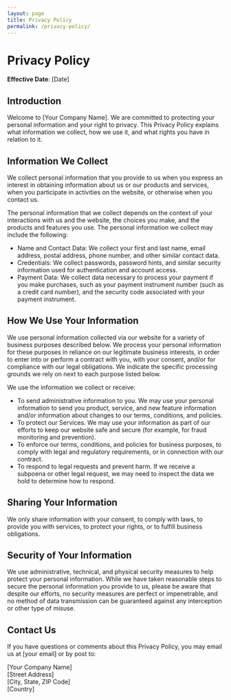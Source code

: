 ```yaml
---
layout: page
title: Privacy Policy
permalink: /privacy-policy/
---
```


# Privacy Policy

**Effective Date**: [Date]

## Introduction

Welcome to [Your Company Name]. We are committed to protecting your personal information and your right to privacy. This Privacy Policy explains what information we collect, how we use it, and what rights you have in relation to it.

## Information We Collect

We collect personal information that you provide to us when you express an interest in obtaining information about us or our products and services, when you participate in activities on the website, or otherwise when you contact us.

The personal information that we collect depends on the context of your interactions with us and the website, the choices you make, and the products and features you use. The personal information we collect may include the following:

- Name and Contact Data: We collect your first and last name, email address, postal address, phone number, and other similar contact data.
- Credentials: We collect passwords, password hints, and similar security information used for authentication and account access.
- Payment Data: We collect data necessary to process your payment if you make purchases, such as your payment instrument number (such as a credit card number), and the security code associated with your payment instrument.

## How We Use Your Information

We use personal information collected via our website for a variety of business purposes described below. We process your personal information for these purposes in reliance on our legitimate business interests, in order to enter into or perform a contract with you, with your consent, and/or for compliance with our legal obligations. We indicate the specific processing grounds we rely on next to each purpose listed below.

We use the information we collect or receive:

- To send administrative information to you. We may use your personal information to send you product, service, and new feature information and/or information about changes to our terms, conditions, and policies.
- To protect our Services. We may use your information as part of our efforts to keep our website safe and secure (for example, for fraud monitoring and prevention).
- To enforce our terms, conditions, and policies for business purposes, to comply with legal and regulatory requirements, or in connection with our contract.
- To respond to legal requests and prevent harm. If we receive a subpoena or other legal request, we may need to inspect the data we hold to determine how to respond.

## Sharing Your Information

We only share information with your consent, to comply with laws, to provide you with services, to protect your rights, or to fulfill business obligations.

## Security of Your Information

We use administrative, technical, and physical security measures to help protect your personal information. While we have taken reasonable steps to secure the personal information you provide to us, please be aware that despite our efforts, no security measures are perfect or impenetrable, and no method of data transmission can be guaranteed against any interception or other type of misuse.

## Contact Us

If you have questions or comments about this Privacy Policy, you may email us at [your email] or by post to:

[Your Company Name]  
[Street Address]  
[City, State, ZIP Code]  
[Country]
